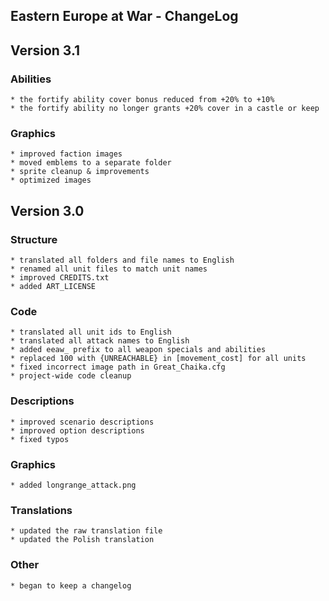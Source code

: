 Eastern Europe at War - ChangeLog
------------------------

## Version 3.1
 ### Abilities
	* the fortify ability cover bonus reduced from +20% to +10%
	* the fortify ability no longer grants +20% cover in a castle or keep
 ### Graphics
    * improved faction images
	* moved emblems to a separate folder
	* sprite cleanup & improvements
	* optimized images

## Version 3.0
 ### Structure
	* translated all folders and file names to English
	* renamed all unit files to match unit names
	* improved CREDITS.txt
	* added ART_LICENSE
 ### Code
	* translated all unit ids to English
	* translated all attack names to English
	* added eeaw_ prefix to all weapon specials and abilities
	* replaced 100 with {UNREACHABLE} in [movement_cost] for all units
	* fixed incorrect image path in Great_Chaika.cfg
	* project-wide code cleanup
 ### Descriptions
	* improved scenario descriptions
	* improved option descriptions
	* fixed typos
 ### Graphics
	* added longrange_attack.png
 ### Translations
	* updated the raw translation file
    * updated the Polish translation
 ### Other
    * began to keep a changelog